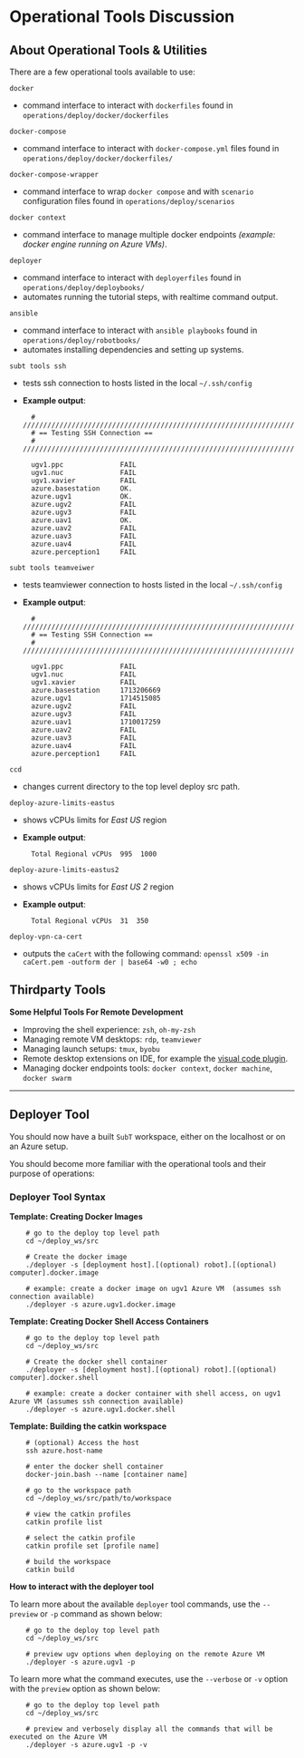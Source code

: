 # Operational Tools Discussion

## About Operational Tools & Utilities

There are a few operational tools available to use:

`docker`

  - command interface to interact with `dockerfiles` found in `operations/deploy/docker/dockerfiles`

`docker-compose`

  - command interface to interact with `docker-compose.yml` files found in `operations/deploy/docker/dockerfiles/`

`docker-compose-wrapper`

  - command interface to wrap `docker compose` and with `scenario` configuration files found in `operations/deploy/scenarios`

`docker context`

  - command interface to manage multiple docker endpoints *(example: docker engine running on Azure VMs)*.

`deployer`

  - command interface to interact with `deployerfiles` found in `operations/deploy/deploybooks/`
  - automates running the tutorial steps, with realtime command output.

`ansible`

  - command interface to interact with `ansible playbooks` found in `operations/deploy/robotbooks/`
  - automates installing dependencies and setting up systems.

`subt tools ssh`

  - tests ssh connection to hosts listed in the local `~/.ssh/config`

  - **Example output**:

          # //////////////////////////////////////////////////////////////////////////////
          # == Testing SSH Connection ==
          # //////////////////////////////////////////////////////////////////////////////

          ugv1.ppc              FAIL
          ugv1.nuc              FAIL
          ugv1.xavier           FAIL
          azure.basestation     OK.
          azure.ugv1            OK.
          azure.ugv2            FAIL
          azure.ugv3            FAIL
          azure.uav1            OK.
          azure.uav2            FAIL
          azure.uav3            FAIL
          azure.uav4            FAIL
          azure.perception1     FAIL

`subt tools teamveiwer`

  - tests teamviewer connection to hosts listed in the local `~/.ssh/config`

  - **Example output**:

          # //////////////////////////////////////////////////////////////////////////////
          # == Testing SSH Connection ==
          # //////////////////////////////////////////////////////////////////////////////

          ugv1.ppc              FAIL
          ugv1.nuc              FAIL
          ugv1.xavier           FAIL
          azure.basestation     1713206669
          azure.ugv1            1714515085
          azure.ugv2            FAIL
          azure.ugv3            FAIL
          azure.uav1            1710017259
          azure.uav2            FAIL
          azure.uav3            FAIL
          azure.uav4            FAIL
          azure.perception1     FAIL

`ccd`

  - changes current directory to the top level deploy src path.

`deploy-azure-limits-eastus`

  - shows vCPUs limits for *East US* region

  - **Example output**:

          Total Regional vCPUs  995  1000

`deploy-azure-limits-eastus2`

  - shows vCPUs limits for *East US 2* region

  - **Example output**:

          Total Regional vCPUs  31  350

`deploy-vpn-ca-cert`

  - outputs the `caCert` with the following command: `openssl x509 -in caCert.pem -outform der | base64 -w0 ; echo`

## Thirdparty Tools

**Some Helpful Tools For Remote Development**

- Improving the shell experience: `zsh`, `oh-my-zsh`
- Managing remote VM desktops: `rdp`, `teamviewer`
- Managing launch setups: `tmux`, `byobu`
- Remote desktop extensions on IDE, for example the [visual code plugin](https://code.visualstudio.com/docs/remote/remote-overview).
- Managing docker endpoints tools: `docker context`, `docker machine`, `docker swarm`

* * *

## Deployer Tool

You should now have a built `SubT` workspace, either on the localhost or on an Azure setup.

You should become more familiar with the operational tools and their purpose of operations:

### Deployer Tool Syntax

**Template: Creating Docker Images**

        # go to the deploy top level path
        cd ~/deploy_ws/src

        # Create the docker image
        ./deployer -s [deployment host].[(optional) robot].[(optional) computer].docker.image

        # example: create a docker image on ugv1 Azure VM  (assumes ssh connection available)
        ./deployer -s azure.ugv1.docker.image

**Template: Creating Docker Shell Access Containers**

        # go to the deploy top level path
        cd ~/deploy_ws/src

        # Create the docker shell container
        ./deployer -s [deployment host].[(optional) robot].[(optional) computer].docker.shell

        # example: create a docker container with shell access, on ugv1 Azure VM (assumes ssh connection available)
        ./deployer -s azure.ugv1.docker.shell

**Template: Building the catkin workspace**

        # (optional) Access the host
        ssh azure.host-name

        # enter the docker shell container
        docker-join.bash --name [container name]

        # go to the workspace path
        cd ~/deploy_ws/src/path/to/workspace

        # view the catkin profiles
        catkin profile list

        # select the catkin profile
        catkin profile set [profile name]

        # build the workspace
        catkin build

**How to interact with the deployer tool**

To learn more about the available `deployer` tool commands, use the `--preview` or `-p` command as shown below:

        # go to the deploy top level path
        cd ~/deploy_ws/src

        # preview ugv options when deploying on the remote Azure VM
        ./deployer -s azure.ugv1 -p

To learn more what the command executes, use the `--verbose` or `-v` option with the `preview` option as shown below:

        # go to the deploy top level path
        cd ~/deploy_ws/src

        # preview and verbosely display all the commands that will be executed on the Azure VM
        ./deployer -s azure.ugv1 -p -v
